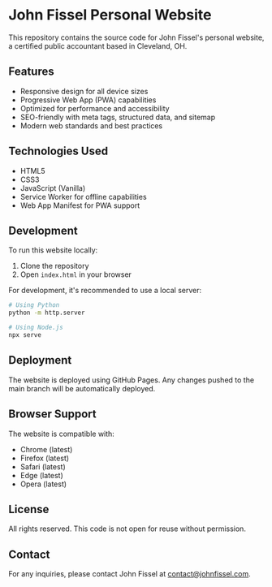 # John Fissel Personal Website

This repository contains the source code for John Fissel's personal website, a certified public accountant based in Cleveland, OH.

## Features

- Responsive design for all device sizes
- Progressive Web App (PWA) capabilities
- Optimized for performance and accessibility
- SEO-friendly with meta tags, structured data, and sitemap
- Modern web standards and best practices

## Technologies Used

- HTML5
- CSS3
- JavaScript (Vanilla)
- Service Worker for offline capabilities
- Web App Manifest for PWA support

## Development

To run this website locally:

1. Clone the repository
2. Open `index.html` in your browser

For development, it's recommended to use a local server:

```bash
# Using Python
python -m http.server

# Using Node.js
npx serve
```

## Deployment

The website is deployed using GitHub Pages. Any changes pushed to the main branch will be automatically deployed.

## Browser Support

The website is compatible with:
- Chrome (latest)
- Firefox (latest)
- Safari (latest)
- Edge (latest)
- Opera (latest)

## License

All rights reserved. This code is not open for reuse without permission.

## Contact

For any inquiries, please contact John Fissel at contact@johnfissel.com. 